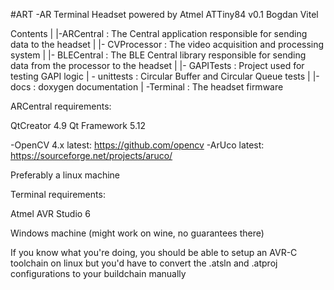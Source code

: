 #ART
-AR Terminal Headset powered by Atmel ATTiny84
v0.1
Bogdan Vitel

Contents
|
|-ARCentral : The Central application responsible for sending data to the headset
| |- CVProcessor : The video acquisition and processing system
| |- BLECentral : The BLE Central library responsible for sending data from the processor to the headset
| |- GAPITests : Project used for testing GAPI logic
| \- unittests : Circular Buffer and Circular Queue tests
|
|-docs : doxygen documentation
|
\-Terminal : The headset firmware


ARCentral requirements:

QtCreator 4.9
Qt Framework 5.12

-OpenCV 4.x latest: https://github.com/opencv
-ArUco latest: https://sourceforge.net/projects/aruco/

Preferably a linux machine

Terminal requirements:

Atmel AVR Studio 6

Windows machine (might work on wine, no guarantees there)

If you know what you're doing, you should be able to setup an AVR-C toolchain on linux but you'd have to 
convert the .atsln and .atproj configurations to your buildchain manually
